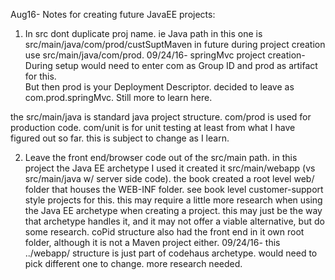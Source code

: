 Aug16- Notes for creating future JavaEE projects:
1) In src dont duplicate proj name.  ie Java path in this one is 
  src/main/java/com/prod/custSuptMaven
  in future during project creation use 
  src/main/java/com/prod. 09/24/16- springMvc project creation- During setup would need to enter com as Group ID and prod as artifact for this.  
     But then prod is your Deployment Descriptor.  decided to leave as com.prod.springMvc.  Still more to learn here.
  
  the src/main/java is standard java project structure.  com/prod is used for production code.  com/unit is for unit testing
  at least from what I have figured out so far.  this is subject to change as I learn.
  
2) Leave the front end/browser code  out of the src/main path.
in this project the Java EE archetype I used it created it src/main/webapp (vs src/main/java w/ server side code).
the book created a root level web/ folder that houses the WEB-INF folder.  see book level customer-support style projects for this.
this may require a little more research when using the Java EE archetype when creating a project.
this may just be the way that archetype handles it, and it may not offer a viable alternative, but do some research.  coPid structure
also had the front end in it own root folder, although it is not a Maven project either.
09/24/16- this ../webapp/ structure is just part of codehaus archetype.  would need to pick different one to change.  more research needed.